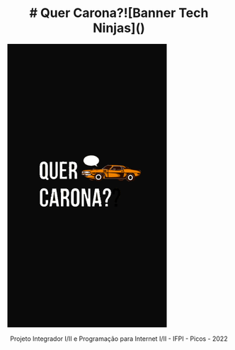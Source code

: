 <h1 align="center"> # Quer Carona?![Banner Tech Ninjas]()</h1>

![Banner Quer Carona?](imagens/logo.png)





<p align="center" >Projeto Integrador I/II e Programação para Internet I/II - IFPI - Picos - 2022</p>
